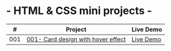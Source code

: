 # - HTML & CSS mini projects -


|  #  | Project                                                                | Live Demo                                                |
| :-: | ---------------------------------------------------------------------- | -------------------------------------------------------- |
| 001 | [001- Card design with hover effect](Card%20design%20with%20hover)                  | [Live Demo](https://preeminent-zuccutto-0350e6.netlify.app/)  |
